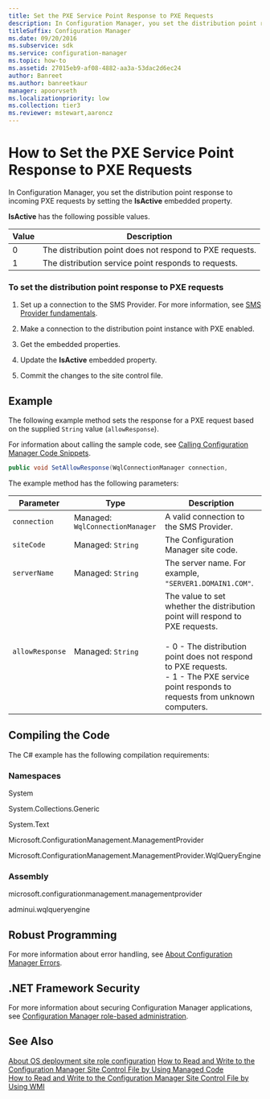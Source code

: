 ```yaml
---
title: Set the PXE Service Point Response to PXE Requests
description: In Configuration Manager, you set the distribution point response to incoming PXE requests by setting the IsActive embedded property.
titleSuffix: Configuration Manager
ms.date: 09/20/2016
ms.subservice: sdk
ms.service: configuration-manager
ms.topic: how-to
ms.assetid: 27015eb9-af08-4882-aa3a-53dac2d6ec24
author: Banreet
ms.author: banreetkaur
manager: apoorvseth
ms.localizationpriority: low
ms.collection: tier3
ms.reviewer: mstewart,aaroncz 
---
```

# How to Set the PXE Service Point Response to PXE Requests
In Configuration Manager, you set the distribution point response to incoming PXE requests by setting the **IsActive** embedded property.  

 **IsActive** has the following possible values.  

|Value|Description|  
|-----------|-----------------|  
|0|The distribution point does not respond to PXE requests.|  
|1|The distribution service point responds to requests.|  

### To set the distribution point response to PXE requests  

1.  Set up a connection to the SMS Provider. For more information, see [SMS Provider fundamentals](../core/understand/sms-provider-fundamentals.md).  

2.  Make a connection to the distribution point instance with PXE enabled.  

3.  Get the embedded properties.  

4.  Update the **IsActive** embedded property.  

5.  Commit the changes to the site control file.  

## Example  
 The following example method sets the response for a PXE request based on the supplied `String` value (`allowResponse`).  

 For information about calling the sample code, see [Calling Configuration Manager Code Snippets](../../develop/core/understand/calling-code-snippets.md).  

```c#  
public void SetAllowResponse(WqlConnectionManager connection,                                  string siteCode,                                  string serverName,                                  string allowResponse){    try    {        //Connect to distribution point instance.                        IResultObject siteRole = connection.GetInstance("SMS_SCI_SysResUse.FileType=2,ItemName=\"[\\\"Display=\\\\\\\\" + serverName + "\\\\\\\"]MSWNET:[\\\"SMS_SITE=" + siteCode + "\\\"]\\\\\\\\" + serverName + "\\\\,SMS Distribution Point\",ItemType=\"System Resource Usage\",SiteCode=" + "\"" + siteCode + "\"");        // Create temporary copy of the embedded properties.        Dictionary<string, IResultObject> embeddedProperties = siteRole.EmbeddedProperties;        // Enumerate through the embedded properties and makes changes as needed.        foreach (KeyValuePair<string, IResultObject> kvp in siteRole.EmbeddedProperties)        {            // Setting: IsActive            if (kvp.Value.PropertyList["PropertyName"] == "IsActive")            {                // Get current property value.                Console.WriteLine();                Console.WriteLine("Property: {0}", kvp.Value.PropertyList["PropertyName"]);                Console.WriteLine("Current value: {0}", kvp.Value.PropertyList["Value"]);                // Change value.                embeddedProperties["IsActive"]["Value"].StringValue = allowResponse;                Console.WriteLine("Setting the {0} value to {1}.", kvp.Value.PropertyList["PropertyName"], allowResponse);            }        }        // Store the settings that have changed.        siteRole.EmbeddedProperties = embeddedProperties;        // Save the settings.         siteRole.Put();    }    catch (SmsException ex)    {        Console.WriteLine();        Console.WriteLine("Failed. Error: " + ex.InnerException.Message);    }}  
```  

 The example method has the following parameters:  

|Parameter|Type|Description|
|-|-|-|
|`connection`|Managed: `WqlConnectionManager`|A valid connection to the SMS Provider.|  
|`siteCode`|Managed: `String`|The Configuration Manager site code.|  
|`serverName`|Managed: `String`|The server name. For example, `"SERVER1.DOMAIN1.COM"`.|  
|`allowResponse`|Managed: `String`|The value to set whether the distribution point will respond to PXE requests.<br /><br /> -   0 - The distribution point does not respond to PXE requests.<br />-   1 - The PXE service point responds to requests from unknown computers.|  

## Compiling the Code  
 The C# example has the following compilation requirements:  

### Namespaces  
 System  

 System.Collections.Generic  

 System.Text  

 Microsoft.ConfigurationManagement.ManagementProvider  

 Microsoft.ConfigurationManagement.ManagementProvider.WqlQueryEngine  

### Assembly  
 microsoft.configurationmanagement.managementprovider  

 adminui.wqlqueryengine  

## Robust Programming  
 For more information about error handling, see [About Configuration Manager Errors](../../develop/core/understand/about-configuration-manager-errors.md).  

## .NET Framework Security  
 For more information about securing Configuration Manager applications, see [Configuration Manager role-based administration](../../develop/core/servers/configure/role-based-administration.md).  

## See Also  
 [About OS deployment site role configuration](about-operating-system-deployment-site-role-configuration.md)
 [How to Read and Write to the Configuration Manager Site Control File by Using Managed Code](../../develop/core/understand/how-to-read-and-write-to-the-site-control-file-by-using-managed-code.md)   
 [How to Read and Write to the Configuration Manager Site Control File by Using WMI](../../develop/core/understand/how-to-read-and-write-to-the-site-control-file-by-using-wmi.md)
